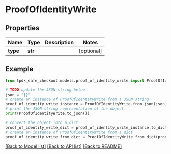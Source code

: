 # ProofOfIdentityWrite



## Properties

Name | Type | Description | Notes
------------ | ------------- | ------------- | -------------
**type** | **str** |  | [optional] 

## Example

```python
from tpdk_safe_checkout.models.proof_of_identity_write import ProofOfIdentityWrite

# TODO update the JSON string below
json = "{}"
# create an instance of ProofOfIdentityWrite from a JSON string
proof_of_identity_write_instance = ProofOfIdentityWrite.from_json(json)
# print the JSON string representation of the object
print(ProofOfIdentityWrite.to_json())

# convert the object into a dict
proof_of_identity_write_dict = proof_of_identity_write_instance.to_dict()
# create an instance of ProofOfIdentityWrite from a dict
proof_of_identity_write_from_dict = ProofOfIdentityWrite.from_dict(proof_of_identity_write_dict)
```
[[Back to Model list]](../README.md#documentation-for-models) [[Back to API list]](../README.md#documentation-for-api-endpoints) [[Back to README]](../README.md)


